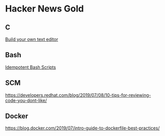 # Hacker News Gold

## C
[Build your own text editor](https://viewsourcecode.org/snaptoken/kilo/index.html)

## Bash
[Idempotent Bash Scripts](https://arslan.io/2019/07/03/how-to-write-idempotent-bash-scripts/)

## SCM
https://developers.redhat.com/blog/2019/07/08/10-tips-for-reviewing-code-you-dont-like/

## Docker
https://blog.docker.com/2019/07/intro-guide-to-dockerfile-best-practices/ 
